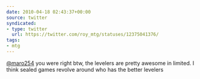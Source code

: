 ```yaml
---
date: 2010-04-18 02:43:37+00:00
source: twitter
syndicated:
- type: twitter
  url: https://twitter.com/roy_mtg/statuses/12375041376/
tags:
- mtg
---
```


[@maro254](https://twitter.com/maro254/) you were right btw, the levelers are pretty awesome in limited. I think sealed games revolve around who has the better levelers
